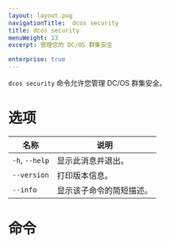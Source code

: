 ```yaml
---
layout: layout.pug
navigationTitle:  dcos security
title: dcos security
menuWeight: 13
excerpt: 管理您的 DC/OS 群集安全

enterprise: true
---
```

`dcos security` 命令允许您管理 DC/OS 群集安全。

# 选项

| 名称 | 说明 |
|---------|-------------|
| `-h`, `--help` | 显示此消息并退出。|
| `--version` | 打印版本信息。|
| `--info` | 显示该子命令的简短描述。|

# 命令

